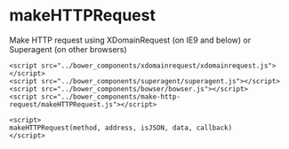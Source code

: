 # makeHTTPRequest

Make HTTP request using XDomainRequest (on IE9 and below) or Superagent (on other browsers)

    <script src="../bower_components/xdomainrequest/xdomainrequest.js"></script>
    <script src="../bower_components/superagent/superagent.js"></script>
    <script src="../bower_components/bowser/bowser.js"></script>
    <script src="../bower_components/make-http-request/makeHTTPRequest.js"></script>

    <script>
    makeHTTPRequest(method, address, isJSON, data, callback)
    </script>